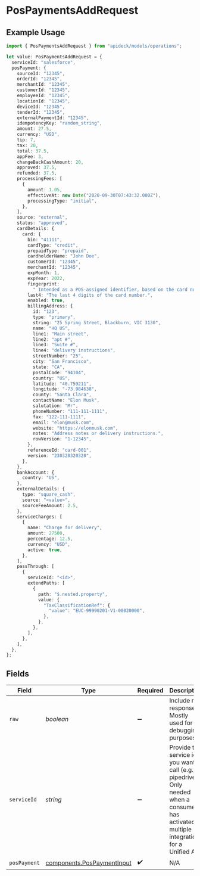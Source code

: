 # PosPaymentsAddRequest

## Example Usage

```typescript
import { PosPaymentsAddRequest } from "apideck/models/operations";

let value: PosPaymentsAddRequest = {
  serviceId: "salesforce",
  posPayment: {
    sourceId: "12345",
    orderId: "12345",
    merchantId: "12345",
    customerId: "12345",
    employeeId: "12345",
    locationId: "12345",
    deviceId: "12345",
    tenderId: "12345",
    externalPaymentId: "12345",
    idempotencyKey: "random_string",
    amount: 27.5,
    currency: "USD",
    tip: 7,
    tax: 20,
    total: 37.5,
    appFee: 3,
    changeBackCashAmount: 20,
    approved: 37.5,
    refunded: 37.5,
    processingFees: [
      {
        amount: 1.05,
        effectiveAt: new Date("2020-09-30T07:43:32.000Z"),
        processingType: "initial",
      },
    ],
    source: "external",
    status: "approved",
    cardDetails: {
      card: {
        bin: "41111",
        cardType: "credit",
        prepaidType: "prepaid",
        cardholderName: "John Doe",
        customerId: "12345",
        merchantId: "12345",
        expMonth: 1,
        expYear: 2022,
        fingerprint:
          " Intended as a POS-assigned identifier, based on the card number, to identify the card across multiple locations within a single application.",
        last4: "The last 4 digits of the card number.",
        enabled: true,
        billingAddress: {
          id: "123",
          type: "primary",
          string: "25 Spring Street, Blackburn, VIC 3130",
          name: "HQ US",
          line1: "Main street",
          line2: "apt #",
          line3: "Suite #",
          line4: "delivery instructions",
          streetNumber: "25",
          city: "San Francisco",
          state: "CA",
          postalCode: "94104",
          country: "US",
          latitude: "40.759211",
          longitude: "-73.984638",
          county: "Santa Clara",
          contactName: "Elon Musk",
          salutation: "Mr",
          phoneNumber: "111-111-1111",
          fax: "122-111-1111",
          email: "elon@musk.com",
          website: "https://elonmusk.com",
          notes: "Address notes or delivery instructions.",
          rowVersion: "1-12345",
        },
        referenceId: "card-001",
        version: "230320320320",
      },
    },
    bankAccount: {
      country: "US",
    },
    externalDetails: {
      type: "square_cash",
      source: "<value>",
      sourceFeeAmount: 2.5,
    },
    serviceCharges: [
      {
        name: "Charge for delivery",
        amount: 27500,
        percentage: 12.5,
        currency: "USD",
        active: true,
      },
    ],
    passThrough: [
      {
        serviceId: "<id>",
        extendPaths: [
          {
            path: "$.nested.property",
            value: {
              "TaxClassificationRef": {
                "value": "EUC-99990201-V1-00020000",
              },
            },
          },
        ],
      },
    ],
  },
};
```

## Fields

| Field                                                                                                                                         | Type                                                                                                                                          | Required                                                                                                                                      | Description                                                                                                                                   | Example                                                                                                                                       |
| --------------------------------------------------------------------------------------------------------------------------------------------- | --------------------------------------------------------------------------------------------------------------------------------------------- | --------------------------------------------------------------------------------------------------------------------------------------------- | --------------------------------------------------------------------------------------------------------------------------------------------- | --------------------------------------------------------------------------------------------------------------------------------------------- |
| `raw`                                                                                                                                         | *boolean*                                                                                                                                     | :heavy_minus_sign:                                                                                                                            | Include raw response. Mostly used for debugging purposes                                                                                      |                                                                                                                                               |
| `serviceId`                                                                                                                                   | *string*                                                                                                                                      | :heavy_minus_sign:                                                                                                                            | Provide the service id you want to call (e.g., pipedrive). Only needed when a consumer has activated multiple integrations for a Unified API. | salesforce                                                                                                                                    |
| `posPayment`                                                                                                                                  | [components.PosPaymentInput](../../models/components/pospaymentinput.md)                                                                      | :heavy_check_mark:                                                                                                                            | N/A                                                                                                                                           |                                                                                                                                               |